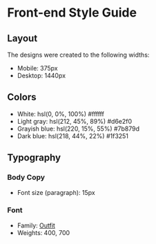 # Front-end Style Guide

## Layout

The designs were created to the following widths:

- Mobile: 375px
- Desktop: 1440px

## Colors

- White: hsl(0, 0%, 100%) #ffffff  
- Light gray: hsl(212, 45%, 89%)  #d6e2f0  
- Grayish blue: hsl(220, 15%, 55%)  #7b879d  
- Dark blue: hsl(218, 44%, 22%) #1f3251

## Typography

### Body Copy

- Font size (paragraph): 15px

### Font

- Family: [Outfit](https://fonts.google.com/specimen/Outfit)
- Weights: 400, 700
